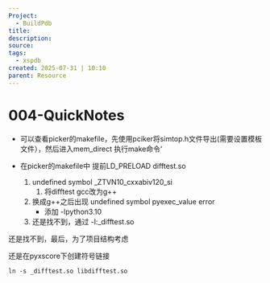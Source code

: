 ```yaml
---
Project:
  - BuildPdb
title:
description:
source:
tags:
  - xspdb
created: 2025-07-31 | 10:10
parent: Resource
---
```

# 004-QuickNotes
- 可以查看picker的makefile，先使用pciker将simtop.h文件导出(需要设置模板文件），然后进入mem_direct 执行make命令‘


- 在picker的makefile中 提前LD_PRELOAD difftest.so
	1. undefined symbol _ZTVN10_cxxabiv120_si
		1. 将difftest gcc改为g++
	2. 换成g++之后出现 undefined symbol pyexec_value error
		- 添加 -lpython3.10
	3. 还是找不到，通过 -l:_difftest.so

还是找不到，最后，为了项目结构考虑

还是在pyxscore下创建符号链接
```
ln -s _difftest.so libdifftest.so
```

